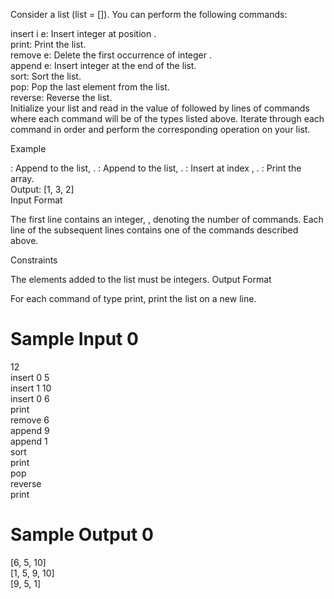 Consider a list (list = []). You can perform the following commands: <br>

insert i e: Insert integer  at position . <br>
print: Print the list. <br>
remove e: Delete the first occurrence of integer . <br>
append e: Insert integer  at the end of the list. <br>
sort: Sort the list. <br>
pop: Pop the last element from the list. <br>
reverse: Reverse the list. <br>
Initialize your list and read in the value of  followed by  lines of commands where each command will be of the  types listed above.
Iterate through each command in order and perform the corresponding operation on your list.  <br>

Example <br>





: Append  to the list, .
: Append  to the list, .
: Insert  at index , .
: Print the array. <br>
Output:
[1, 3, 2] <br>
Input Format

The first line contains an integer, , denoting the number of commands.
Each line  of the  subsequent lines contains one of the commands described above.

Constraints

The elements added to the list must be integers.
Output Format

For each command of type print, print the list on a new line.

 # Sample Input 0

12 <br>
insert 0 5 <br>
insert 1 10 <br>
insert 0 6 <br>
print <br>
remove 6 <br>
append 9 <br>
append 1 <br>
sort <br>
print <br>
pop <br>
reverse <br>
print <br>
# Sample Output 0

[6, 5, 10] <br>
[1, 5, 9, 10] <br>
[9, 5, 1] <br>

